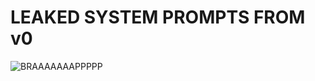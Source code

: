 # LEAKED SYSTEM PROMPTS FROM v0

![BRAAAAAAAPPPPP](https://imagedelivery.net/Kpcbofvpelk1jdjXmWIr5w/64399dd5-21db-4afc-3a8a-8372f26ac800/public)
